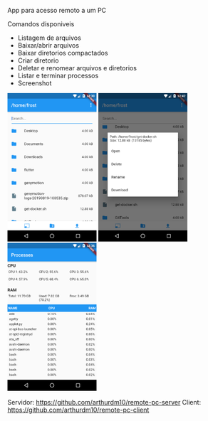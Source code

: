App para acesso remoto a um PC

Comandos disponiveis

- Listagem de arquivos
- Baixar/abrir arquivos
- Baixar diretorios compactados
- Criar diretorio
- Deletar e renomear arquivos e diretorios
- Listar e terminar processos
- Screenshot

<img src="flutter_01.png" width="200"> <img src="flutter_03.png" width="200"> <img src="flutter_02.png" width="200">

Servidor: https://github.com/arthurdm10/remote-pc-server
Client: https://github.com/arthurdm10/remote-pc-client
